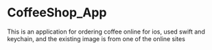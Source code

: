 # CoffeeShop_App
This is an application for ordering coffee online for ios, used swift and keychain, and the existing image is from one of the online sites
